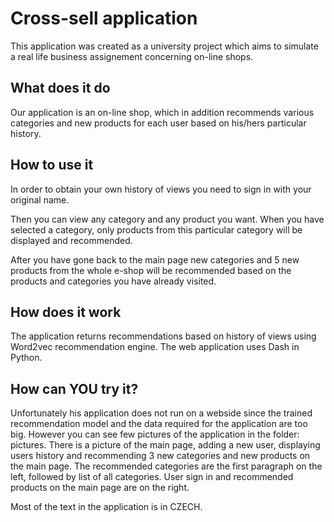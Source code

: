 # Cross-sell application

This application was created as a university project which aims to simulate a real life business assignement concerning on-line shops.

## What does it do
Our application is an on-line shop, which in addition recommends various categories and new products for each user based on his/hers particular history. 

## How to use it

In order to obtain your own history of views you need to sign in with your original name.

Then you can view any category and any product you want. When you have selected a category, only products from this particular category will be displayed and recommended. 

After you have gone back to the main page new categories and 5 new products from the whole e-shop will be recommended based on the products and categories you have already visited.

## How does it work

The application returns recommendations based on history of views using Word2vec recommendation engine. 
The web application uses Dash in Python.

## How can YOU try it?

Unfortunately his application does not run on a webside since the trained recommendation model and the data required for the application are too big. 
However you can see few pictures of the application in the folder: pictures.
There is a picture of the main page, adding a new user, displaying users history and recommending 3 new categories and new products on the main page. The recommended categories are the first paragraph on the left, followed by list of all categories. User sign in and recommended products on the main page are on the right.

Most of the text in the application is in CZECH.

